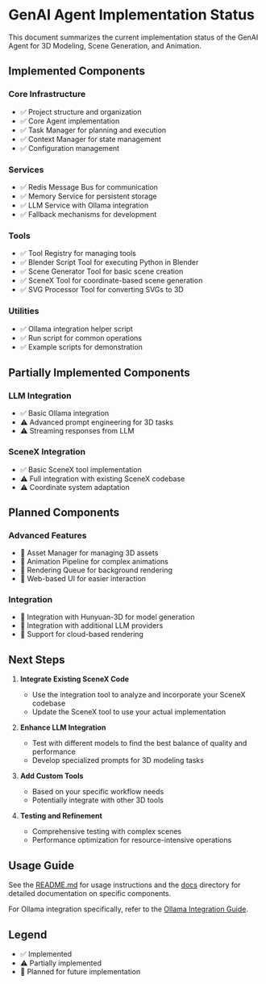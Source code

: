# GenAI Agent Implementation Status

This document summarizes the current implementation status of the GenAI Agent for 3D Modeling, Scene Generation, and Animation.

## Implemented Components

### Core Infrastructure
- ✅ Project structure and organization
- ✅ Core Agent implementation
- ✅ Task Manager for planning and execution
- ✅ Context Manager for state management
- ✅ Configuration management

### Services
- ✅ Redis Message Bus for communication
- ✅ Memory Service for persistent storage
- ✅ LLM Service with Ollama integration
- ✅ Fallback mechanisms for development

### Tools
- ✅ Tool Registry for managing tools
- ✅ Blender Script Tool for executing Python in Blender
- ✅ Scene Generator Tool for basic scene creation
- ✅ SceneX Tool for coordinate-based scene generation
- ✅ SVG Processor Tool for converting SVGs to 3D

### Utilities
- ✅ Ollama integration helper script
- ✅ Run script for common operations
- ✅ Example scripts for demonstration

## Partially Implemented Components

### LLM Integration
- ✅ Basic Ollama integration
- ⚠️ Advanced prompt engineering for 3D tasks
- ⚠️ Streaming responses from LLM

### SceneX Integration
- ✅ Basic SceneX tool implementation
- ⚠️ Full integration with existing SceneX codebase
- ⚠️ Coordinate system adaptation

## Planned Components

### Advanced Features
- 📝 Asset Manager for managing 3D assets
- 📝 Animation Pipeline for complex animations
- 📝 Rendering Queue for background rendering
- 📝 Web-based UI for easier interaction

### Integration
- 📝 Integration with Hunyuan-3D for model generation
- 📝 Integration with additional LLM providers
- 📝 Support for cloud-based rendering

## Next Steps

1. **Integrate Existing SceneX Code**
   - Use the integration tool to analyze and incorporate your SceneX codebase
   - Update the SceneX tool to use your actual implementation

2. **Enhance LLM Integration**
   - Test with different models to find the best balance of quality and performance
   - Develop specialized prompts for 3D modeling tasks

3. **Add Custom Tools**
   - Based on your specific workflow needs
   - Potentially integrate with other 3D tools

4. **Testing and Refinement**
   - Comprehensive testing with complex scenes
   - Performance optimization for resource-intensive operations

## Usage Guide

See the [README.md](README.md) for usage instructions and the [docs](docs/) directory for detailed documentation on specific components.

For Ollama integration specifically, refer to the [Ollama Integration Guide](docs/ollama_integration.md).

## Legend
- ✅ Implemented
- ⚠️ Partially implemented
- 📝 Planned for future implementation
